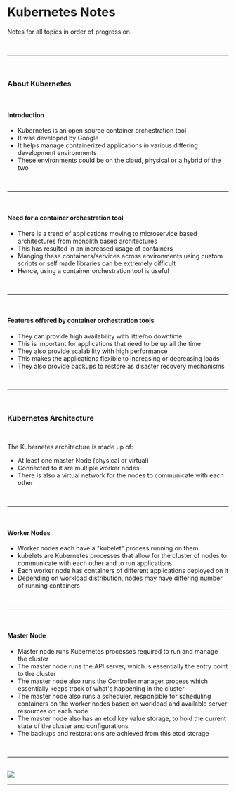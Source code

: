 # Kubernetes Notes

Notes for all topics in order of progression.

<br>
<hr>
<br>

### About Kubernetes

<br>

#### Introduction

- Kubernetes is an open source container orchestration tool
- It was developed by Google
- It helps manage containerized applications in various differing development environments
- These environments could be on the cloud, physical or a hybrid of the two

<br>
<hr>
<br>

#### Need for a container orchestration tool

- There is a trend of applications moving to microservice based architectures from monolith based architectures
- This has resulted in an increased usage of containers
- Manging these containers/services across environments using custom scripts or self made libraries 
can be extremely difficult
- Hence, using a container orchestration tool is useful

<br>
<hr>
<br>

#### Features offered by container orchestration tools

- They can provide high availability with little/no downtime
- This is important for applications that need to be up all the time
- They also provide scalability with high performance
- This makes the applications flexible to increasing or decreasing loads
- They also provide backups to restore as disaster recovery mechanisms

<br>
<hr>
<br>

### Kubernetes Architecture

<br>

The Kubernetes architecture is made up of:

- At least one master Node (physical or virtual)
- Connected to it are multiple worker nodes
- There is also a virtual network for the nodes to communicate with each other

<br>
<hr>
<br>

#### Worker Nodes
- Worker nodes each have a "kubelet" process running on them
- kubelets are Kubernetes processes that allow for the cluster of nodes to communicate with each other 
and to run applications
- Each worker node has containers of different applications deployed on it
- Depending on workload distribution, nodes may have differing number of running containers

<br>
<hr>
<br>

#### Master Node
- Master node runs Kubernetes processes required to run and manage the cluster
- The master node runs the API server, which is essentially the entry point to the cluster
- The master node also runs the Controller manager process 
which essentially keeps track of what's happening in the cluster
- The master node also runs a scheduler, responsible for scheduling containers on the worker nodes 
based on workload and available server resources on each node
- The master node also has an etcd key value storage, to hold the current state of the cluster and configurations
- The backups and restorations are achieved from this etcd storage

<br>
<hr>
<br>

<img src="https://k8s.picocourses.com/assets/course/arch/k8s-architecture.png">

<br>
<hr>
<br>

